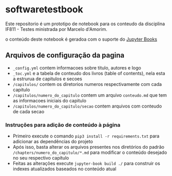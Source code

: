 # softwaretestbook

Este repositorio é um prototipo de notebook para os conteudo da disciplina IF811 - Testes ministrada por Marcelo d'Amorim.

o conteúdo deste notebook é geradoa com o suporte do [Jupyter Books](https://jupyterbook.org)

## Arquivos de configuração da pagina
- `_config.yml` contem informacoes sobre titulo, autores e logo
- `_toc.yml` e a tabela de conteudo dos livros (table of contents), nela esta a estrurua de capitulos e secoes
- `/capitulos/` contem os diretorios numeros respectivamente com cada capitulo
- `/capitulos/numero_do_capitulo` contem um arquivo `conteudo.md` que tem as informacoes iniciais do capitulo
- `/capitulos/numero_do_capitulo/secao` contem arquivos com conteudo de cada secao

### Instruções para adição de conteúdo à página

- Primeiro execute o comando `pip3 install -r requirements.txt` para adicionar as dependências do projeto
- Após isso, basta alterar os arquivos presentes nos diretórios do padrão `/chapters/numero_do_capitulo/*.md` para modificar o conteúdo desejado no seu respectivo capítulo
- Feitas as alterações execute `jupyter-book build ./` para construir os indexes atualizados baseados no conteúdo atual
